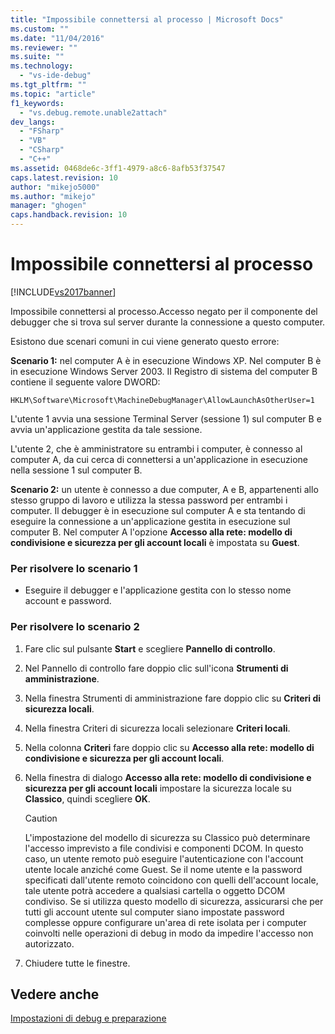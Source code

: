 ```yaml
---
title: "Impossibile connettersi al processo | Microsoft Docs"
ms.custom: ""
ms.date: "11/04/2016"
ms.reviewer: ""
ms.suite: ""
ms.technology: 
  - "vs-ide-debug"
ms.tgt_pltfrm: ""
ms.topic: "article"
f1_keywords: 
  - "vs.debug.remote.unable2attach"
dev_langs: 
  - "FSharp"
  - "VB"
  - "CSharp"
  - "C++"
ms.assetid: 0468de6c-3ff1-4979-a8c6-8afb53f37547
caps.latest.revision: 10
author: "mikejo5000"
ms.author: "mikejo"
manager: "ghogen"
caps.handback.revision: 10
---
```

# Impossibile connettersi al processo
[!INCLUDE[vs2017banner](../code-quality/includes/vs2017banner.md)]

Impossibile connettersi al processo.Accesso negato per il componente del debugger che si trova sul server durante la connessione a questo computer.  
  
 Esistono due scenari comuni in cui viene generato questo errore:  
  
 **Scenario 1:** nel computer A è in esecuzione Windows XP.  Nel computer B è in esecuzione Windows Server 2003.  Il Registro di sistema del computer B contiene il seguente valore DWORD:  
  
 `HKLM\Software\Microsoft\MachineDebugManager\AllowLaunchAsOtherUser=1`  
  
 L'utente 1 avvia una sessione Terminal Server \(sessione 1\) sul computer B e avvia un'applicazione gestita da tale sessione.  
  
 L'utente 2, che è amministratore su entrambi i computer, è connesso al computer A,  da cui cerca di connettersi a un'applicazione in esecuzione nella sessione 1 sul computer B.  
  
 **Scenario 2:** un utente è connesso a due computer, A e B, appartenenti allo stesso gruppo di lavoro e utilizza la stessa password per entrambi i computer.  Il debugger è in esecuzione sul computer A e sta tentando di eseguire la connessione a un'applicazione gestita in esecuzione sul computer B.  Nel computer A l'opzione **Accesso alla rete: modello di condivisione e sicurezza per gli account locali** è impostata su **Guest**.  
  
### Per risolvere lo scenario 1  
  
-   Eseguire il debugger e l'applicazione gestita con lo stesso nome account e password.  
  
### Per risolvere lo scenario 2  
  
1.  Fare clic sul pulsante **Start** e scegliere **Pannello di controllo**.  
  
2.  Nel Pannello di controllo fare doppio clic sull'icona **Strumenti di amministrazione**.  
  
3.  Nella finestra Strumenti di amministrazione fare doppio clic su **Criteri di sicurezza locali**.  
  
4.  Nella finestra Criteri di sicurezza locali selezionare **Criteri locali**.  
  
5.  Nella colonna **Criteri** fare doppio clic su **Accesso alla rete: modello di condivisione e sicurezza per gli account locali**.  
  
6.  Nella finestra di dialogo **Accesso alla rete: modello di condivisione e sicurezza per gli account locali** impostare la sicurezza locale su **Classico**, quindi scegliere **OK**.  
  
    > [!CAUTION]
    >  L'impostazione del modello di sicurezza su Classico può determinare l'accesso imprevisto a file condivisi e componenti DCOM.  In questo caso, un utente remoto può eseguire l'autenticazione con l'account utente locale anziché come Guest.  Se il nome utente e la password specificati dall'utente remoto coincidono con quelli dell'account locale, tale utente potrà accedere a qualsiasi cartella o oggetto DCOM condiviso.  Se si utilizza questo modello di sicurezza, assicurarsi che per tutti gli account utente sul computer siano impostate password complesse oppure configurare un'area di rete isolata per i computer coinvolti nelle operazioni di debug in modo da impedire l'accesso non autorizzato.  
  
7.  Chiudere tutte le finestre.  
  
## Vedere anche  
 [Impostazioni di debug e preparazione](../debugger/debugger-settings-and-preparation.md)